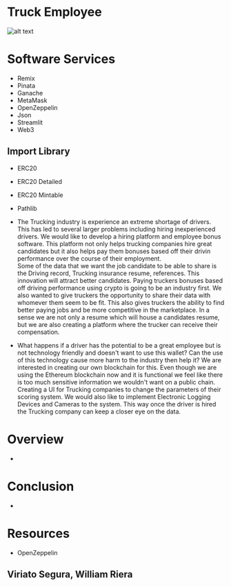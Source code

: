 # Truck Employee

![alt text](https://raw.githubusercontent.com/wdriera33/TruckStaffing_Project3/main/Insurance_truck.png "Logo Title Text 1")


# Software Services
* Remix 
* Pinata
* Ganache
* MetaMask
* OpenZeppelin
* Json
* Streamlit
* Web3

## Import Library
* ERC20
* ERC20 Detailed
* ERC20 Mintable
* Pathlib 

* The Trucking industry is experience an extreme shortage of drivers. This has led to several larger problems including hiring inexperienced drivers. We would like to develop a hiring platform and employee bonus software. This platform not only helps trucking companies hire great candidates but it also helps pay them bonuses based off their drivin performance over the course of their employment.  
Some of the data that we want the job candidate to be able to share is the Driving record, Trucking insurance resume, references. 
This innovation will attract better candidates. Paying truckers bonuses based off driving performance using crypto is going to be an industry first.
We also wanted to give truckers the opportunity to share their data with whomever them seem to be fit. This also gives truckers the ability to find better paying jobs and be more competitive in the marketplace. In a sense we are not only a resume which will house a candidates resume, but we are also creating a platform where the trucker can receive their compensation. 

* What happens if a driver has the potential to be a great employee but is not technology friendly and doesn't want to use this wallet? Can the use of this technology cause more harm to the industry then help it? 
We are interested in creating our own blockchain for this. Even though we are using the Ethereum blockchain now and it is functional we feel like there is too much sensitive information we wouldn't want on a public chain. 
Creating a UI for Trucking companies to change the parameters of their scoring system. We would also like to implement Electronic Logging Devices and Cameras to the system. This way once the driver is hired the Trucking company can keep a closer eye on the data. 

# Overview 
*
#


# Conclusion
* 

# Resources
* OpenZeppelin

##   Viriato Segura, William Riera
